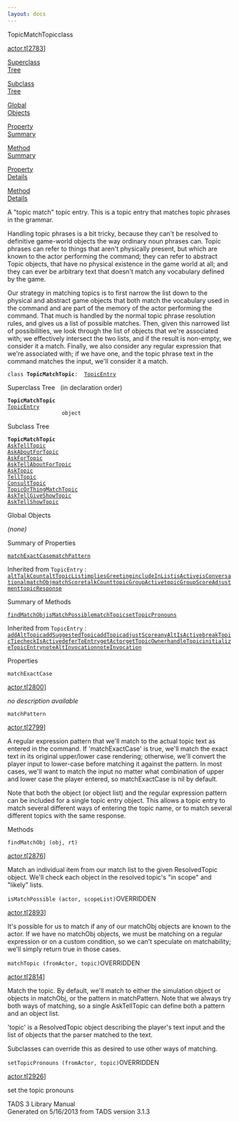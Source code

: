 ```yaml
---
layout: docs
---
```

<span class="title">TopicMatchTopic</span><span class="type">class</span>

[actor.t](../file/actor.t.html)\[[2783](../source/actor.t.html#2783)\]

[Superclass  
Tree](#_SuperClassTree_)

[Subclass  
Tree](#_SubClassTree_)

[Global  
Objects](#_ObjectSummary_)

[Property  
Summary](#_PropSummary_)

[Method  
Summary](#_MethodSummary_)

[Property  
Details](#_Properties_)

[Method  
Details](#_Methods_)

<div class="fdesc">

A "topic match" topic entry. This is a topic entry that matches topic
phrases in the grammar.

Handling topic phrases is a bit tricky, because they can't be resolved
to definitive game-world objects the way ordinary noun phrases can.
Topic phrases can refer to things that aren't physically present, but
which are known to the actor performing the command; they can refer to
abstract Topic objects, that have no physical existence in the game
world at all; and they can ever be arbitrary text that doesn't match any
vocabulary defined by the game.

Our strategy in matching topics is to first narrow the list down to the
physical and abstract game objects that both match the vocabulary used
in the command and are part of the memory of the actor performing the
command. That much is handled by the normal topic phrase resolution
rules, and gives us a list of possible matches. Then, given this
narrowed list of possibilities, we look through the list of objects that
we're associated with; we effectively intersect the two lists, and if
the result is non-empty, we consider it a match. Finally, we also
consider any regular expression that we're associated with; if we have
one, and the topic phrase text in the command matches the input, we'll
consider it a match.

`class `**`TopicMatchTopic`**` :   `[`TopicEntry`](../object/TopicEntry.html)

</div>

<span id="_SuperClassTree_"></span>

<div class="mjhd">

<span class="hdln">Superclass Tree</span>   (in declaration order)

</div>

**`TopicMatchTopic`**  
[`TopicEntry`](../object/TopicEntry.html)  
`                 object`  
<span id="_SubClassTree_"></span>

<div class="mjhd">

<span class="hdln">Subclass Tree</span>  

</div>

**`TopicMatchTopic`**  
[`AskTellTopic`](../object/AskTellTopic.html)  
[`AskAboutForTopic`](../object/AskAboutForTopic.html)  
[`AskForTopic`](../object/AskForTopic.html)  
[`AskTellAboutForTopic`](../object/AskTellAboutForTopic.html)  
[`AskTopic`](../object/AskTopic.html)  
[`TellTopic`](../object/TellTopic.html)  
[`ConsultTopic`](../object/ConsultTopic.html)  
[`TopicOrThingMatchTopic`](../object/TopicOrThingMatchTopic.html)  
[`AskTellGiveShowTopic`](../object/AskTellGiveShowTopic.html)  
[`AskTellShowTopic`](../object/AskTellShowTopic.html)  
<span id="_ObjectSummary_"></span>

<div class="mjhd">

<span class="hdln">Global Objects</span>  

</div>

*(none)* <span id="_PropSummary_"></span>

<div class="mjhd">

<span class="hdln">Summary of Properties</span>  

</div>

[`matchExactCase`](#matchExactCase)[`matchPattern`](#matchPattern)

Inherited from `TopicEntry` :  
[`altTalkCount`](../object/TopicEntry.html#altTalkCount)[`altTopicList`](../object/TopicEntry.html#altTopicList)[`impliesGreeting`](../object/TopicEntry.html#impliesGreeting)[`includeInList`](../object/TopicEntry.html#includeInList)[`isActive`](../object/TopicEntry.html#isActive)[`isConversational`](../object/TopicEntry.html#isConversational)[`matchObj`](../object/TopicEntry.html#matchObj)[`matchScore`](../object/TopicEntry.html#matchScore)[`talkCount`](../object/TopicEntry.html#talkCount)[`topicGroupActive`](../object/TopicEntry.html#topicGroupActive)[`topicGroupScoreAdjustment`](../object/TopicEntry.html#topicGroupScoreAdjustment)[`topicResponse`](../object/TopicEntry.html#topicResponse)

<span id="_MethodSummary_"></span>

<div class="mjhd">

<span class="hdln">Summary of Methods</span>  

</div>

[`findMatchObj`](#findMatchObj)[`isMatchPossible`](#isMatchPossible)[`matchTopic`](#matchTopic)[`setTopicPronouns`](#setTopicPronouns)

Inherited from `TopicEntry` :  
[`addAltTopic`](../object/TopicEntry.html#addAltTopic)[`addSuggestedTopic`](../object/TopicEntry.html#addSuggestedTopic)[`addTopic`](../object/TopicEntry.html#addTopic)[`adjustScore`](../object/TopicEntry.html#adjustScore)[`anyAltIsActive`](../object/TopicEntry.html#anyAltIsActive)[`breakTopicTie`](../object/TopicEntry.html#breakTopicTie)[`checkIsActive`](../object/TopicEntry.html#checkIsActive)[`deferToEntry`](../object/TopicEntry.html#deferToEntry)[`getActor`](../object/TopicEntry.html#getActor)[`getTopicOwner`](../object/TopicEntry.html#getTopicOwner)[`handleTopic`](../object/TopicEntry.html#handleTopic)[`initializeTopicEntry`](../object/TopicEntry.html#initializeTopicEntry)[`noteAltInvocation`](../object/TopicEntry.html#noteAltInvocation)[`noteInvocation`](../object/TopicEntry.html#noteInvocation)

<span id="_Properties_"></span>

<div class="mjhd">

<span class="hdln">Properties</span>  

</div>

<span id="matchExactCase"></span>

`matchExactCase`

[actor.t](../file/actor.t.html)\[[2800](../source/actor.t.html#2800)\]

<div class="desc">

*no description available*

</div>

<span id="matchPattern"></span>

`matchPattern`

[actor.t](../file/actor.t.html)\[[2799](../source/actor.t.html#2799)\]

<div class="desc">

A regular expression pattern that we'll match to the actual topic text
as entered in the command. If 'matchExactCase' is true, we'll match the
exact text in its original upper/lower case rendering; otherwise, we'll
convert the player input to lower-case before matching it against the
pattern. In most cases, we'll want to match the input no matter what
combination of upper and lower case the player entered, so
matchExactCase is nil by default.

Note that both the object (or object list) and the regular expression
pattern can be included for a single topic entry object. This allows a
topic entry to match several different ways of entering the topic name,
or to match several different topics with the same response.

</div>

<span id="_Methods_"></span>

<div class="mjhd">

<span class="hdln">Methods</span>  

</div>

<span id="findMatchObj"></span>

`findMatchObj (obj, rt)`

[actor.t](../file/actor.t.html)\[[2876](../source/actor.t.html#2876)\]

<div class="desc">

Match an individual item from our match list to the given ResolvedTopic
object. We'll check each object in the resolved topic's "in scope" and
"likely" lists.

</div>

<span id="isMatchPossible"></span>

`isMatchPossible (actor, scopeList)`<span class="rem">OVERRIDDEN</span>

[actor.t](../file/actor.t.html)\[[2893](../source/actor.t.html#2893)\]

<div class="desc">

It's possible for us to match if any of our matchObj objects are known
to the actor. If we have no matchObj objects, we must be matching on a
regular expression or on a custom condition, so we can't speculate on
matchability; we'll simply return true in those cases.

</div>

<span id="matchTopic"></span>

`matchTopic (fromActor, topic)`<span class="rem">OVERRIDDEN</span>

[actor.t](../file/actor.t.html)\[[2814](../source/actor.t.html#2814)\]

<div class="desc">

Match the topic. By default, we'll match to either the simulation object
or objects in matchObj, or the pattern in matchPattern. Note that we
always try both ways of matching, so a single AskTellTopic can define
both a pattern and an object list.

'topic' is a ResolvedTopic object describing the player's text input and
the list of objects that the parser matched to the text.

Subclasses can override this as desired to use other ways of matching.

</div>

<span id="setTopicPronouns"></span>

`setTopicPronouns (fromActor, topic)`<span class="rem">OVERRIDDEN</span>

[actor.t](../file/actor.t.html)\[[2926](../source/actor.t.html#2926)\]

<div class="desc">

set the topic pronouns

</div>

<div class="ftr">

TADS 3 Library Manual  
Generated on 5/16/2013 from TADS version 3.1.3

</div>
